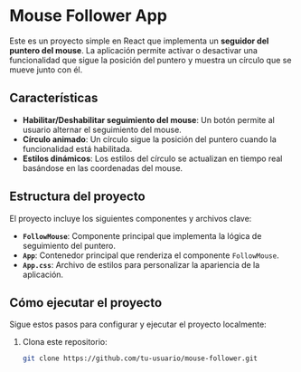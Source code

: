 # Mouse Follower App

Este es un proyecto simple en React que implementa un **seguidor del puntero del mouse**. La aplicación permite activar o desactivar una funcionalidad que sigue la posición del puntero y muestra un círculo que se mueve junto con él.

## Características

- **Habilitar/Deshabilitar seguimiento del mouse**: Un botón permite al usuario alternar el seguimiento del mouse.
- **Círculo animado**: Un círculo sigue la posición del puntero cuando la funcionalidad está habilitada.
- **Estilos dinámicos**: Los estilos del círculo se actualizan en tiempo real basándose en las coordenadas del mouse.

## Estructura del proyecto

El proyecto incluye los siguientes componentes y archivos clave:

- **`FollowMouse`**: Componente principal que implementa la lógica de seguimiento del puntero.
- **`App`**: Contenedor principal que renderiza el componente `FollowMouse`.
- **`App.css`**: Archivo de estilos para personalizar la apariencia de la aplicación.

## Cómo ejecutar el proyecto

Sigue estos pasos para configurar y ejecutar el proyecto localmente:

1. Clona este repositorio:

   ```bash
   git clone https://github.com/tu-usuario/mouse-follower.git
